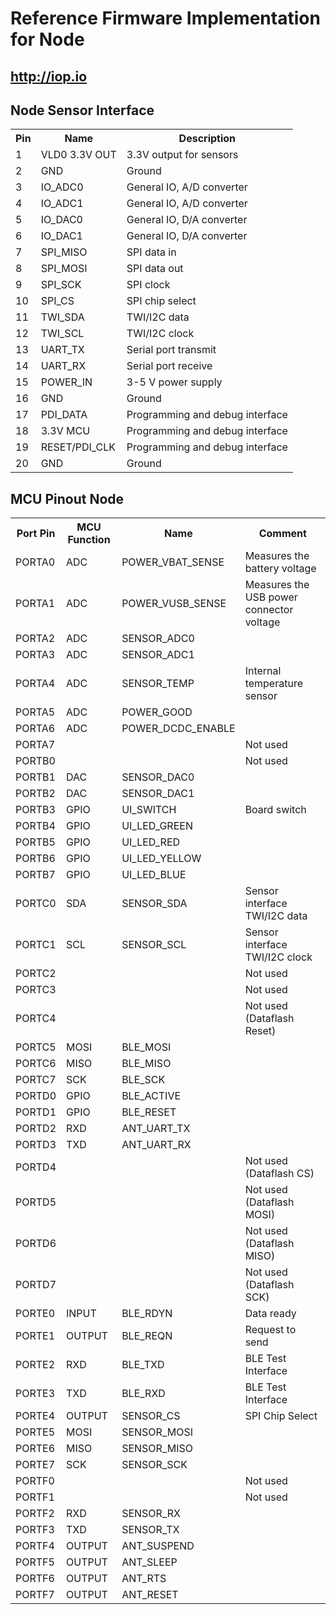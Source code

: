 
Reference Firmware Implementation for Node
===========================

http://iop.io
-------------

Node Sensor Interface
--------------

<table>
  <tr> <th>Pin</th><th>Name</th><th>Description</th></tr>
  <tr><td>1</td><td>VLD0 3.3V OUT</td><td>3.3V output for sensors</td></tr>
  <tr><td>2</td><td>GND</td><td>Ground</td></tr>
  <tr><td>3</td><td>IO_ADC0</td><td>General IO, A/D converter</td></tr>
  <tr><td>4</td><td>IO_ADC1</td><td>General IO, A/D converter</td></tr>
  <tr><td>5</td><td>IO_DAC0</td><td>General IO, D/A converter</td></tr>
  <tr><td>6</td><td>IO_DAC1</td><td>General IO, D/A converter</td></tr>
  <tr><td>7</td><td>SPI_MISO</td><td>SPI data in</td></tr>
  <tr><td>8</td><td>SPI_MOSI</td><td>SPI data out</td></tr>
  <tr><td>9</td><td>SPI_SCK</td><td>SPI clock</td></tr>
  <tr><td>10</td><td>SPI_CS</td><td>SPI chip select</td></tr>
  <tr><td>11</td><td>TWI_SDA</td><td>TWI/I2C data</td></tr>
  <tr><td>12</td><td>TWI_SCL</td><td>TWI/I2C clock</td></tr>
  <tr><td>13</td><td>UART_TX</td><td>Serial port transmit</td></tr>
  <tr><td>14</td><td>UART_RX</td><td>Serial port receive</td></tr>
  <tr><td>15</td><td>POWER_IN</td><td>3-5 V power supply</td></tr>
  <tr><td>16</td><td>GND</td><td>Ground</td></tr>
  <tr><td>17</td><td>PDI_DATA</td><td>Programming and debug interface</td></tr>
  <tr><td>18</td><td>3.3V MCU</td><td>Programming and debug interface</td></tr>
  <tr><td>19</td><td>RESET/PDI_CLK</td><td>Programming and debug interface</td></tr>
  <tr><td>20</td><td>GND</td><td>Ground</td></tr>
</table>



MCU Pinout Node
----------

<table>
  <tr> <th>Port Pin</th><th>MCU Function</th><th>Name</th><th>Comment</th></tr>
  <tr><td>PORTA0</td><td>ADC</td><td>POWER_VBAT_SENSE</td><td>Measures the battery voltage</td></tr>
  <tr><td>PORTA1</td><td>ADC</td><td>POWER_VUSB_SENSE</td><td>Measures the USB power connector voltage</td></tr>
  <tr><td>PORTA2</td><td>ADC</td><td>SENSOR_ADC0</td><td></td></tr>
  <tr><td>PORTA3</td><td>ADC</td><td>SENSOR_ADC1</td><td></td></tr>
  <tr><td>PORTA4</td><td>ADC</td><td>SENSOR_TEMP</td><td>Internal temperature sensor</td></tr>
  <tr><td>PORTA5</td><td>ADC</td><td>POWER_GOOD</td><td></td></tr>
  <tr><td>PORTA6</td><td>ADC</td><td>POWER_DCDC_ENABLE</td><td></td></tr>
  <tr><td>PORTA7</td><td></td><td></td><td>Not used</td></tr>
  <tr><td>PORTB0</td><td></td><td></td><td>Not used</td></tr>
  <tr><td>PORTB1</td><td>DAC</td><td>SENSOR_DAC0</td><td></td></tr>
  <tr><td>PORTB2</td><td>DAC</td><td>SENSOR_DAC1</td><td></td></tr>
  <tr><td>PORTB3</td><td>GPIO</td><td>UI_SWITCH</td><td>Board switch</td></tr>
  <tr><td>PORTB4</td><td>GPIO</td><td>UI_LED_GREEN</td><td></td></tr>
  <tr><td>PORTB5</td><td>GPIO</td><td>UI_LED_RED</td><td></td></tr>
  <tr><td>PORTB6</td><td>GPIO</td><td>UI_LED_YELLOW</td><td></td></tr>
  <tr><td>PORTB7</td><td>GPIO</td><td>UI_LED_BLUE</td><td></td></tr>
  <tr><td>PORTC0</td><td>SDA</td><td>SENSOR_SDA</td><td>Sensor interface TWI/I2C data</td></tr>
  <tr><td>PORTC1</td><td>SCL</td><td>SENSOR_SCL</td><td>Sensor interface TWI/I2C clock</td></tr>
  <tr><td>PORTC2</td><td></td><td></td><td>Not used</td></tr>
  <tr><td>PORTC3</td><td></td><td></td><td>Not used</td></tr>
  <tr><td>PORTC4</td><td></td><td></td><td>Not used (Dataflash Reset)</td></tr>
  <tr><td>PORTC5</td><td>MOSI</td><td>BLE_MOSI</td><td></td></tr>
  <tr><td>PORTC6</td><td>MISO</td><td>BLE_MISO</td><td></td></tr>
  <tr><td>PORTC7</td><td>SCK</td><td>BLE_SCK</td><td></td></tr>
  <tr><td>PORTD0</td><td>GPIO</td><td>BLE_ACTIVE</td><td></td></tr>
  <tr><td>PORTD1</td><td>GPIO</td><td>BLE_RESET</td><td></td></tr>
  <tr><td>PORTD2</td><td>RXD</td><td>ANT_UART_TX</td><td></td></tr>
  <tr><td>PORTD3</td><td>TXD</td><td>ANT_UART_RX</td><td></td></tr>
  <tr><td>PORTD4</td><td></td><td></td><td>Not used (Dataflash CS)</td></tr>
  <tr><td>PORTD5</td><td></td><td></td><td>Not used (Dataflash MOSI)</td></tr>
  <tr><td>PORTD6</td><td></td><td></td><td>Not used (Dataflash MISO)</td></tr>
  <tr><td>PORTD7</td><td></td><td></td><td>Not used (Dataflash SCK)</td></tr>
  <tr><td>PORTE0</td><td>INPUT</td><td>BLE_RDYN</td><td>Data ready</td></tr>
  <tr><td>PORTE1</td><td>OUTPUT</td><td>BLE_REQN</td><td>Request to send</td></tr>
  <tr><td>PORTE2</td><td>RXD</td><td>BLE_TXD</td><td>BLE Test Interface</td></tr>
  <tr><td>PORTE3</td><td>TXD</td><td>BLE_RXD</td><td>BLE Test Interface</td></tr>
  <tr><td>PORTE4</td><td>OUTPUT</td><td>SENSOR_CS</td><td>SPI Chip Select</td></tr>
  <tr><td>PORTE5</td><td>MOSI</td><td>SENSOR_MOSI</td><td></td></tr>
  <tr><td>PORTE6</td><td>MISO</td><td>SENSOR_MISO</td><td></td></tr>
  <tr><td>PORTE7</td><td>SCK</td><td>SENSOR_SCK</td><td></td></tr>
  <tr><td>PORTF0</td><td></td><td></td><td>Not used</td></tr>
  <tr><td>PORTF1</td><td></td><td></td><td>Not used</td></tr>
  <tr><td>PORTF2</td><td>RXD</td><td>SENSOR_RX</td><td></td></tr>
  <tr><td>PORTF3</td><td>TXD</td><td>SENSOR_TX</td><td></td></tr>
  <tr><td>PORTF4</td><td>OUTPUT</td><td>ANT_SUSPEND</td><td></td></tr>
  <tr><td>PORTF5</td><td>OUTPUT</td><td>ANT_SLEEP</td><td></td></tr>
  <tr><td>PORTF6</td><td>OUTPUT</td><td>ANT_RTS</td><td></td></tr>
  <tr><td>PORTF7</td><td>OUTPUT</td><td>ANT_RESET</td><td></td></tr>
</table>